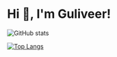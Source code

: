 # Hi 👋, I'm Guliveer!

![GitHub stats](https://github-readme-stats.vercel.app/api?username=Guliveer&theme=radical&hide_title=true&hide_border=true&show_icons=true&include_all_commits=true&count_private=true)

[![Top Langs](https://github-readme-stats.vercel.app/api/top-langs/?username=Guliveer&theme=radical&hide_border=true&langs_count=true)](https://github.com/Guliveer/github-readme-stats)
